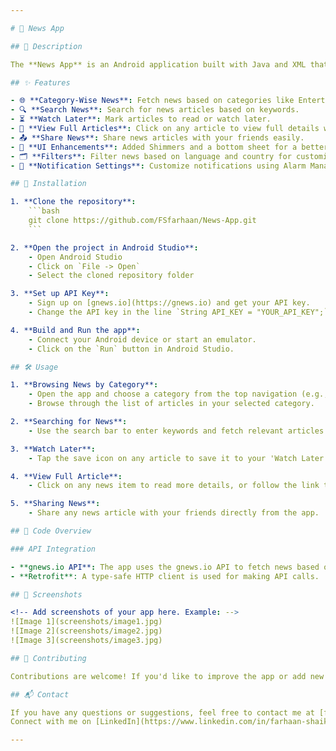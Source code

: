 ```yaml
---

# 📰 News App

## 📖 Description

The **News App** is an Android application built with Java and XML that allows users to stay updated with the latest news across various categories. Users can browse news by category, search for news based on keywords, and save articles for later reading. The app fetches news data from the **gnews.io** API, offering a seamless and intuitive interface for keeping up with current events.

## ✨ Features

- 🌐 **Category-Wise News**: Fetch news based on categories like Entertainment, Sports, Technology, and more.
- 🔍 **Search News**: Search for news articles based on keywords.
- ⏳ **Watch Later**: Mark articles to read or watch later.
- 📜 **View Full Articles**: Click on any article to view full details with an option to open the original source.
- 📤 **Share News**: Share news articles with your friends easily.
- 🌈 **UI Enhancements**: Added Shimmers and a bottom sheet for a better user interface.
- 🗂️ **Filters**: Filter news based on language and country for customized news results.
- 🔔 **Notification Settings**: Customize notifications using Alarm Manager. Notifications are set to trigger daily at a user-chosen hour, with options for one, two, or four notifications per day.

## 🚀 Installation

1. **Clone the repository**:
    ```bash
    git clone https://github.com/FSfarhaan/News-App.git
    ```

2. **Open the project in Android Studio**:
    - Open Android Studio
    - Click on `File -> Open`
    - Select the cloned repository folder

3. **Set up API Key**:
    - Sign up on [gnews.io](https://gnews.io) and get your API key.
    - Change the API key in the line `String API_KEY = "YOUR_API_KEY";` in the `HomeFragment` and `SearchFragment` file of the project.

4. **Build and Run the app**:
    - Connect your Android device or start an emulator.
    - Click on the `Run` button in Android Studio.

## 🛠️ Usage

1. **Browsing News by Category**:
    - Open the app and choose a category from the top navigation (e.g., Entertainment, Sports, etc.).
    - Browse through the list of articles in your selected category.

2. **Searching for News**:
    - Use the search bar to enter keywords and fetch relevant articles.

3. **Watch Later**:
    - Tap the save icon on any article to save it to your 'Watch Later' list.

4. **View Full Article**:
    - Click on any news item to read more details, or follow the link to the original article for the full content.

5. **Sharing News**:
    - Share any news article with your friends directly from the app.

## 🧩 Code Overview

### API Integration

- **gnews.io API**: The app uses the gnews.io API to fetch news based on categories and search terms.
- **Retrofit**: A type-safe HTTP client is used for making API calls.

## 📱 Screenshots

<!-- Add screenshots of your app here. Example: -->
![Image 1](screenshots/image1.jpg)
![Image 2](screenshots/image2.jpg)
![Image 3](screenshots/image3.jpg)

## 🤝 Contributing

Contributions are welcome! If you'd like to improve the app or add new features, feel free to create an issue or submit a pull request.

## 📬 Contact

If you have any questions or suggestions, feel free to contact me at [farhaan8d@gmail.com](mailto:farhaan8d@gmail.com).  
Connect with me on [LinkedIn](https://www.linkedin.com/in/farhaan-shaikh-422301252/).

--- 
```

